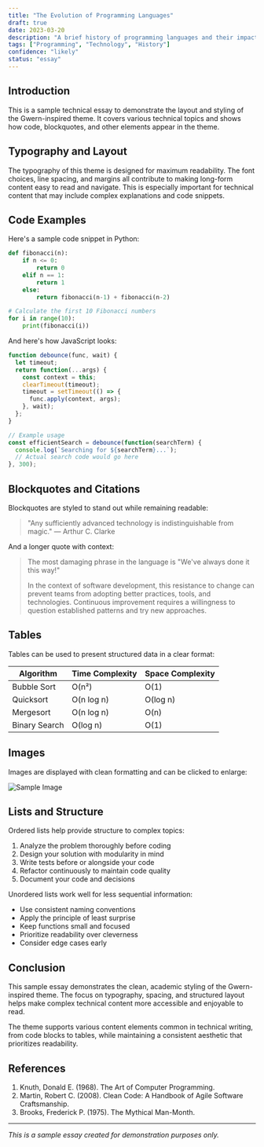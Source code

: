 ```yaml
---
title: "The Evolution of Programming Languages"
draft: true
date: 2023-03-20
description: "A brief history of programming languages and their impact on software development"
tags: ["Programming", "Technology", "History"]
confidence: "likely"
status: "essay"
---
```


## Introduction

This is a sample technical essay to demonstrate the layout and styling of the Gwern-inspired theme. It covers various technical topics and shows how code, blockquotes, and other elements appear in the theme.

## Typography and Layout

The typography of this theme is designed for maximum readability. The font choices, line spacing, and margins all contribute to making long-form content easy to read and navigate. This is especially important for technical content that may include complex explanations and code snippets.

## Code Examples

Here's a sample code snippet in Python:

```python
def fibonacci(n):
    if n <= 0:
        return 0
    elif n == 1:
        return 1
    else:
        return fibonacci(n-1) + fibonacci(n-2)

# Calculate the first 10 Fibonacci numbers
for i in range(10):
    print(fibonacci(i))
```

And here's how JavaScript looks:

```javascript
function debounce(func, wait) {
  let timeout;
  return function(...args) {
    const context = this;
    clearTimeout(timeout);
    timeout = setTimeout(() => {
      func.apply(context, args);
    }, wait);
  };
}

// Example usage
const efficientSearch = debounce(function(searchTerm) {
  console.log(`Searching for ${searchTerm}...`);
  // Actual search code would go here
}, 300);
```

## Blockquotes and Citations

Blockquotes are styled to stand out while remaining readable:

> "Any sufficiently advanced technology is indistinguishable from magic."
> — Arthur C. Clarke

And a longer quote with context:

> The most damaging phrase in the language is "We've always done it this way!"
>
> In the context of software development, this resistance to change can prevent teams from adopting better practices, tools, and technologies. Continuous improvement requires a willingness to question established patterns and try new approaches.

## Tables

Tables can be used to present structured data in a clear format:

| Algorithm      | Time Complexity | Space Complexity |
|----------------|----------------|------------------|
| Bubble Sort    | O(n²)          | O(1)             |
| Quicksort      | O(n log n)     | O(log n)         |
| Mergesort      | O(n log n)     | O(n)             |
| Binary Search  | O(log n)       | O(1)             |

## Images

Images are displayed with clean formatting and can be clicked to enlarge:

![Sample Image](https://via.placeholder.com/800x400)

## Lists and Structure

Ordered lists help provide structure to complex topics:

1. Analyze the problem thoroughly before coding
2. Design your solution with modularity in mind
3. Write tests before or alongside your code
4. Refactor continuously to maintain code quality
5. Document your code and decisions

Unordered lists work well for less sequential information:

* Use consistent naming conventions
* Apply the principle of least surprise
* Keep functions small and focused
* Prioritize readability over cleverness
* Consider edge cases early

## Conclusion

This sample essay demonstrates the clean, academic styling of the Gwern-inspired theme. The focus on typography, spacing, and structured layout helps make complex technical content more accessible and enjoyable to read.

The theme supports various content elements common in technical writing, from code blocks to tables, while maintaining a consistent aesthetic that prioritizes readability.

## References

1. Knuth, Donald E. (1968). The Art of Computer Programming.
2. Martin, Robert C. (2008). Clean Code: A Handbook of Agile Software Craftsmanship.
3. Brooks, Frederick P. (1975). The Mythical Man-Month.

---

*This is a sample essay created for demonstration purposes only.* 